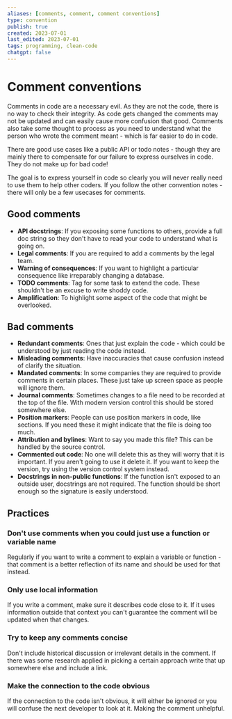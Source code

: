 ```yaml
---
aliases: [comments, comment, comment conventions]
type: convention
publish: true
created: 2023-07-01
last_edited: 2023-07-01
tags: programming, clean-code
chatgpt: false
---
```

# Comment conventions

Comments in code are a necessary evil. As they are not the code, there is no way to check their integrity. As code gets changed the comments may not be updated and can easily cause more confusion that good. Comments also take some thought to process as you need to understand what the person who wrote the comment meant - which is far easier to do in code.

There are good use cases like a public API or todo notes - though they are mainly there to compensate for our failure to express ourselves in code. They do not make up for bad code!

The goal is to express yourself in code so clearly you will never really need to use them to help other coders. If you follow the other convention notes - there will only be a few usecases for comments.

## Good comments

- **API docstrings**: If you exposing some functions to others, provide a full doc string so they don't have to read your code to understand what is going on. 
- **Legal comments**: If you are required to add a comments by the legal team.
- **Warning of consequences**: If you want to highlight a particular consequence like irreparably changing a database.
- **TODO comments**: Tag for some task to extend the code. These shouldn't be an excuse to write shoddy code.
- **Amplification**: To highlight some aspect of the code that might be overlooked.

## Bad comments

- **Redundant comments**: Ones that just explain the code - which could be understood by just reading the code instead.
- **Misleading comments**: Have inaccuracies that cause confusion instead of clarify the situation.
- **Mandated comments**: In some companies they are required to provide comments in certain places. These just take up screen space as people will ignore them.
- **Journal comments**: Sometimes changes to a file need to be recorded at the top of the file. With modern version control this should be stored somewhere else.
- **Position markers**: People can use position markers in code, like sections. If you need these it might indicate that the file is doing too much.
- **Attribution and bylines**: Want to say you made this file? This can be handled by the source control.
- **Commented out code**: No one will delete this as they will worry that it is important. If you aren't going to use it delete it. If you want to keep the version, try using the version control system instead.
- **Docstrings in non-public functions**: If the function isn't exposed to an outside user, docstrings are not required. The function should be short enough so the signature is easily understood. 

## Practices

### Don't use comments when you could just use a function or variable name

Regularly if you want to write a comment to explain a variable or function - that comment is a better reflection of its name and should be used for that instead.

### Only use local information

If you write a comment, make sure it describes code close to it. If it uses information outside that context you can't guarantee the comment will be updated when that changes. 

### Try to keep any comments concise

Don't include historical discussion or irrelevant details in the comment. If there was some research applied in picking a certain approach write that up somewhere else and include a link.

### Make the connection to the code obvious

If the connection to the code isn't obvious, it will either be ignored or you will confuse the next developer to look at it. Making the comment unhelpful.